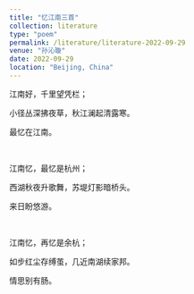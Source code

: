 ```yaml
---
title: "忆江南三首"
collection: literature
type: "poem"
permalink: /literature/literature-2022-09-29
venue: "孙沁璇"
date: 2022-09-29
location: "Beijing, China"
---
```


江南好，千里望凭栏；

小径丛深拂夜草，秋江澜起清露寒。

最忆在江南。

<br>

江南忆，最忆是杭州；

西湖秋夜升歌舞，苏堤灯影暗桥头。

来日盼悠游。

<br>

江南忆，再忆是余杭；

如步红尘存缚茧，几近南湖续家邦。

情思别有肠。